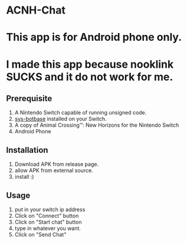 # ACNH-Chat

# This app is for Android phone only.   
# I made this app because nooklink SUCKS and it do not work for me.  

## Prerequisite

   1. A Nintendo Switch capable of running unsigned code.
   2. [sys-botbase](https://github.com/olliz0r/sys-botbase) installed on your Switch.
   3. A copy of Animal Crossing™: New Horizons for the Nintendo Switch
   4. Android Phone  
   
## Installation

   1. Download APK from release page. 
   2. allow APK from external source. 
   3. install :) 
   
   
## Usage  
	
1. put in your switch ip address
2. Click on "Connect" button 
3. Click on "Start chat" button
4. type in whatever you want.  
5. Click on "Send Chat"  

